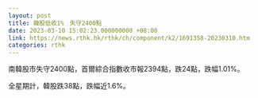 ```yaml
---
layout: post
title: 韓股低收1%　失守2400點
date: 2023-03-10 15:02:23.000000000 +08:00
link: https://news.rthk.hk/rthk/ch/component/k2/1691358-20230310.htm
categories: rthk
---
```


南韓股市失守2400點，首爾綜合指數收市報2394點，跌24點，跌幅1.01%。

全星期計，韓股跌38點，跌幅近1.6%。
